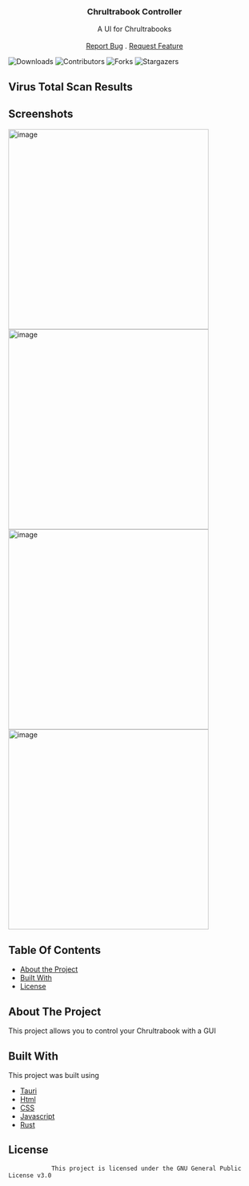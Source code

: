 <br/>
<p align="center">
  <h3 align="center">Chrultrabook Controller</h3>

  <p align="center">
    A UI for Chrultrabooks
    <br/>
    <br/>
    <a href="https://github.com/Death7654/Chrultrabook-Controller/issues">Report Bug</a>
    .
    <a href="https://github.com/Death7654/Chrultrabook-Controller/issues">Request Feature</a>
  </p>
</p>

![Downloads](https://img.shields.io/github/downloads/Death7654/Chrultrabook-Controller/total) ![Contributors](https://img.shields.io/github/contributors/Death7654/Chrultrabook-Controller?color=dark-green) ![Forks](https://img.shields.io/github/forks/Death7654/Chrultrabook-Controller?style=social) ![Stargazers](https://img.shields.io/github/stars/Death7654/Chrultrabook-Controller?style=social)

## Virus Total Scan Results

## Screenshots
<img width="400" alt="image" src="https://github.com/death7654/Chrultrabook-Controller/assets/72635727/2e14d0b3-095e-4513-9419-6cff63576208">
<img width="400" alt="image" src="https://github.com/death7654/Chrultrabook-Controller/assets/72635727/5e9c9cd5-d024-4a02-94fa-cce5f5de4b9a">
<img width="400" alt="image" src="https://github.com/death7654/Chrultrabook-Controller/assets/72635727/cd055783-e7df-4f1c-991f-bd1ede556931">
<img width="400" alt="image" src="https://github.com/death7654/Chrultrabook-Controller/assets/72635727/f1182743-763b-4472-b886-d866b4921ec3">






## Table Of Contents

* [About the Project](#about-the-project)
* [Built With](#built-with)
* [License](#license)

## About The Project

This project allows you to control your Chrultrabook with a GUI

## Built With

This project was built using

* [Tauri](https://tauri.app/)
* [Html]()
* [CSS]()
* [Javascript]()
* [Rust]()


## License
                This project is licensed under the GNU General Public License v3.0


